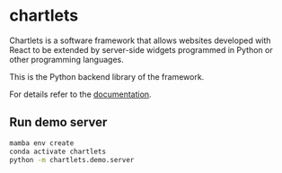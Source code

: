 # chartlets 

Chartlets is a software framework that allows websites developed with
React to be extended by server-side widgets programmed in Python or other
programming languages. 

This is the Python backend library of the framework.

For details refer to the [documentation](https://bcdev.github.io/chartlets/).

## Run demo server

``` bash
mamba env create
conda activate chartlets
python -m chartlets.demo.server 
```
